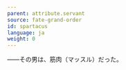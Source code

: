 ```yaml
---
parent: attribute.servant
source: fate-grand-order
id: spartacus
language: ja
weight: 0
---
```


――その男は、筋肉（マッスル）だった。
